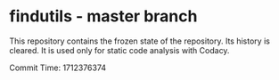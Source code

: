 # findutils - master branch

This repository contains the frozen state of the repository.
Its history is cleared. It is used only for static code
analysis with Codacy.

Commit Time: 1712376374